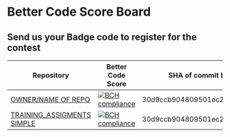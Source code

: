 # Better Code Score Board
## Send us your Badge code to register for the contest

Repository | Better Code Score | SHA of commit before closing time
--- | --- | ---
[OWNER/NAME OF REPO](https://github.com/owner/name_of_repo) | [![BCH compliance](https://bettercodehub.com/edge/badge/dbh17-abraxas/ShareEverythingWeb)](https://bettercodehub.com) | 30d9ccb904809501ec279e55324f61b001f4b5da
[TRAINING_ASSIGMENTS SIMPLE](https://github.com/owner/name_of_repo) | [![BCH compliance](https://bettercodehub.com/edge/badge/BetterCodeHubTraining/training-assignments-simple?branch=master)](https://bettercodehub.com/) | 30d9ccb904809501ec279e55324f61b001f4b5da
